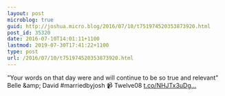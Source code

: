 ```yaml
---
layout: post
microblog: true
guid: http://joshua.micro.blog/2016/07/10/t751974520353873920.html
post_id: 35320
date: 2016-07-10T14:01:11+1100
lastmod: 2019-07-30T17:41:22+1100
type: post
url: /2016/07/10/t751974520353873920.html
---
```

"Your words on that day were and will continue to be so true and relevant" Belle &amp;amp; David #marriedbyjosh 📹 Twelve08 [t.co/NHJTx3uDg...](https://t.co/NHJTx3uDg1)
